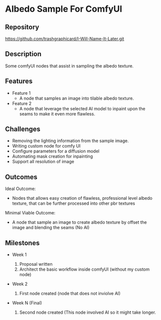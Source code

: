 # Albedo Sample For ComfyUI

## Repository
<https://github.com/trashgraphicard/I-Will-Name-It-Later.git>

## Description
Some comfyUI nodes that assist in sampling the albedo texture.

## Features
- Feature 1
	- A node that samples an image into tilable albedo texture.
- Feature 2
	- A node that leverage the selected AI model to inpaint upon the seams to make it even more flawless.

## Challenges
- Removing the lighting information from the sample image.
- Writing custom node for comfy UI
- Configure parameters for a diffusion model
- Automating mask creation for inpainting
- Support all resolution of image

## Outcomes
Ideal Outcome:
- Nodes that allows easy creation of flawless, professional level albedo texture, that can be further processed into other pbr textures

Minimal Viable Outcome:
- A node that sample an image to create albedo texture by offset the image and blending the seams (No AI)

## Milestones

- Week 1
  1. Proposal written
  2. Architect the basic workflow inside comfyUI (without my custom node)

- Week 2
  1. First node created (node that does not inviolve AI)

- Week N (Final)
  1. Second node created (This node involved AI so it might take longer.

